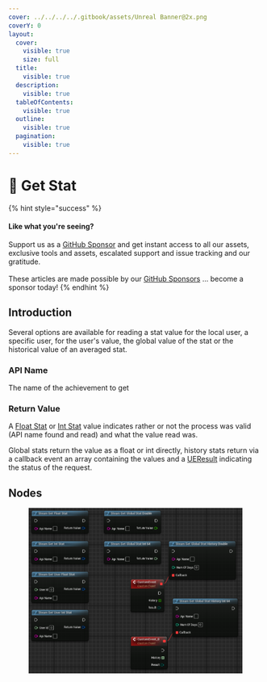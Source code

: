 ```yaml
---
cover: ../../../../.gitbook/assets/Unreal Banner@2x.png
coverY: 0
layout:
  cover:
    visible: true
    size: full
  title:
    visible: true
  description:
    visible: true
  tableOfContents:
    visible: true
  outline:
    visible: true
  pagination:
    visible: true
---
```


# 🔵 Get Stat

{% hint style="success" %}
#### Like what you're seeing?

Support us as a [GitHub Sponsor](../../../../become-a-sponsor/) and get instant access to all our assets, exclusive tools and assets, escalated support and issue tracking and our gratitude.\
\
These articles are made possible by our [GitHub Sponsors](../../../../become-a-sponsor/) ... become a sponsor today!
{% endhint %}

## Introduction

Several options are available for reading a stat value for the local user, a specific user, for the user's value, the global value of the stat or the historical value of an averaged stat.

### API Name

The name of the achievement to get

### Return Value

A [Float Stat](../types/float-stat.md) or [Int Stat](../types/int-stat.md) value indicates rather or not the process was valid (API name found and read) and what the value read was.

Global stats return the value as a float or int directly, history stats return via a callback event an array containing the values and a [UEResult](../enumerators/ueresult.md) indicating the status of the request.

## Nodes

<figure><img src="../../../../.gitbook/assets/image (841).png" alt=""><figcaption></figcaption></figure>
